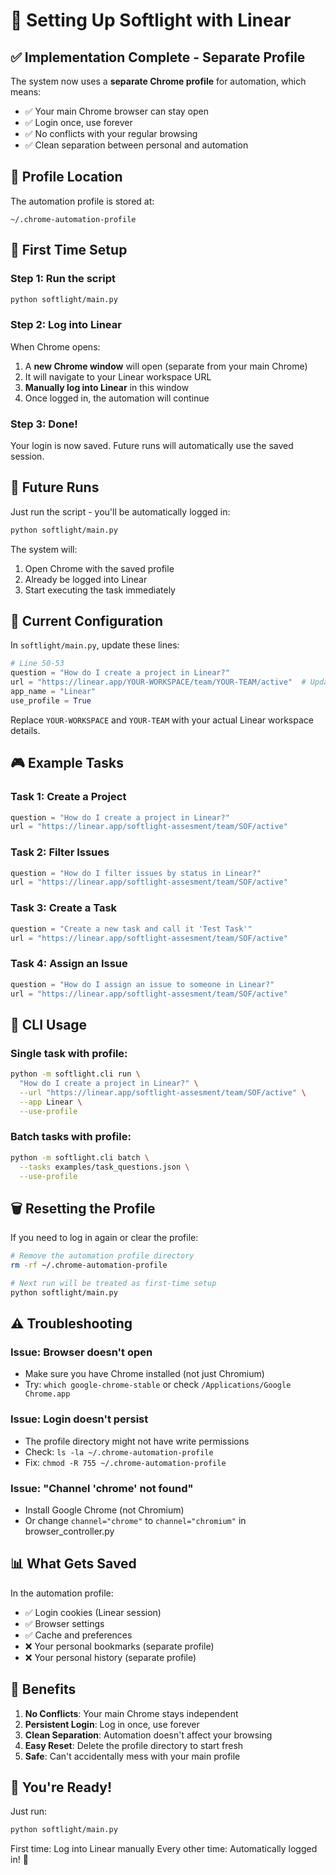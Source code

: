 # 🚀 Setting Up Softlight with Linear

## ✅ Implementation Complete - Separate Profile

The system now uses a **separate Chrome profile** for automation, which means:
- ✅ Your main Chrome browser can stay open
- ✅ Login once, use forever
- ✅ No conflicts with your regular browsing
- ✅ Clean separation between personal and automation

## 📍 Profile Location

The automation profile is stored at:
```
~/.chrome-automation-profile
```

## 🎯 First Time Setup

### Step 1: Run the script
```bash
python softlight/main.py
```

### Step 2: Log into Linear
When Chrome opens:
1. A **new Chrome window** will open (separate from your main Chrome)
2. It will navigate to your Linear workspace URL
3. **Manually log into Linear** in this window
4. Once logged in, the automation will continue

### Step 3: Done!
Your login is now saved. Future runs will automatically use the saved session.

## 🔄 Future Runs

Just run the script - you'll be automatically logged in:
```bash
python softlight/main.py
```

The system will:
1. Open Chrome with the saved profile
2. Already be logged into Linear
3. Start executing the task immediately

## 📝 Current Configuration

In `softlight/main.py`, update these lines:

```python
# Line 50-53
question = "How do I create a project in Linear?"
url = "https://linear.app/YOUR-WORKSPACE/team/YOUR-TEAM/active"  # Update this!
app_name = "Linear"
use_profile = True
```

Replace `YOUR-WORKSPACE` and `YOUR-TEAM` with your actual Linear workspace details.

## 🎮 Example Tasks

### Task 1: Create a Project
```python
question = "How do I create a project in Linear?"
url = "https://linear.app/softlight-assesment/team/SOF/active"
```

### Task 2: Filter Issues
```python
question = "How do I filter issues by status in Linear?"
url = "https://linear.app/softlight-assesment/team/SOF/active"
```

### Task 3: Create a Task
```python
question = "Create a new task and call it 'Test Task'"
url = "https://linear.app/softlight-assesment/team/SOF/active"
```

### Task 4: Assign an Issue
```python
question = "How do I assign an issue to someone in Linear?"
url = "https://linear.app/softlight-assesment/team/SOF/active"
```

## 🔧 CLI Usage

### Single task with profile:
```bash
python -m softlight.cli run \
  "How do I create a project in Linear?" \
  --url "https://linear.app/softlight-assesment/team/SOF/active" \
  --app Linear \
  --use-profile
```

### Batch tasks with profile:
```bash
python -m softlight.cli batch \
  --tasks examples/task_questions.json \
  --use-profile
```

## 🗑️ Resetting the Profile

If you need to log in again or clear the profile:

```bash
# Remove the automation profile directory
rm -rf ~/.chrome-automation-profile

# Next run will be treated as first-time setup
python softlight/main.py
```

## ⚠️ Troubleshooting

### Issue: Browser doesn't open
- Make sure you have Chrome installed (not just Chromium)
- Try: `which google-chrome-stable` or check `/Applications/Google Chrome.app`

### Issue: Login doesn't persist
- The profile directory might not have write permissions
- Check: `ls -la ~/.chrome-automation-profile`
- Fix: `chmod -R 755 ~/.chrome-automation-profile`

### Issue: "Channel 'chrome' not found"
- Install Google Chrome (not Chromium)
- Or change `channel="chrome"` to `channel="chromium"` in browser_controller.py

## 📊 What Gets Saved

In the automation profile:
- ✅ Login cookies (Linear session)
- ✅ Browser settings
- ✅ Cache and preferences
- ❌ Your personal bookmarks (separate profile)
- ❌ Your personal history (separate profile)

## 🎯 Benefits

1. **No Conflicts**: Your main Chrome stays independent
2. **Persistent Login**: Log in once, use forever
3. **Clean Separation**: Automation doesn't affect your browsing
4. **Easy Reset**: Delete the profile directory to start fresh
5. **Safe**: Can't accidentally mess with your main profile

## 🚀 You're Ready!

Just run:
```bash
python softlight/main.py
```

First time: Log into Linear manually
Every other time: Automatically logged in! 🎉

